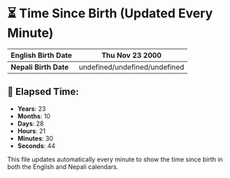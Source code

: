 # ⏳ Time Since Birth (Updated Every Minute)

| **English Birth Date** | Thu Nov 23 2000 |
|------------------------|-------------------------------------|
| **Nepali Birth Date**  | undefined/undefined/undefined                  |

## 📅 Elapsed Time:

- **Years**: 23
- **Months**: 10
- **Days**: 28
- **Hours**: 21
- **Minutes**: 30
- **Seconds**: 44

This file updates automatically every minute to show the time since birth in both the English and Nepali calendars.